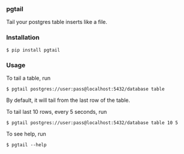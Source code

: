 ### pgtail

Tail your postgres table inserts like a file.


### Installation

    $ pip install pgtail


### Usage

To tail a table, run

    $ pgtail postgres://user:pass@localhost:5432/database table

By default, it will tail from the last row of the table.

To tail last 10 rows, every 5 seconds, run

    $ pgtail postgres://user:pass@localhost:5432/database table 10 5

To see help, run

    $ pgtail --help
